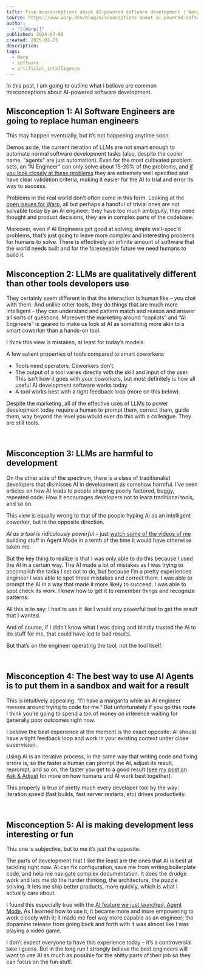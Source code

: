 ```yaml
---
title: Five misconceptions about AI-powered software development | Warp
source: https://www.warp.dev/blog/misconceptions-about-ai-powered-software-development
author:
  - "[[Warp]]"
published: 2024-07-09
created: 2025-02-25
description: 
tags:
  - Warp
  - software
  - artificial_intelligence
---
```

In this post, I am going to outline what I believe are common misconceptions about AI-powered software development.

## Misconception 1: AI Software Engineers are going to replace human engineers

This may happen eventually, but it’s not happening anytime soon.

Demos aside, the current iteration of LLMs are not smart enough to automate normal software development tasks (also, despite the cooler name, “agents” are just automation). Even for the most cultivated problem sets, an “AI Engineer” can only solve about 15-20% of the problems, and [if you look closely at these problems](https://www.swebench.com/) they are extremely well specified and have clear validation criteria, making it easier for the AI to trial and error its way to success.

Problems in the real world don’t often come in this form. Looking at the [open issues for Warp](https://github.com/warpdotdev/Warp/issues), all but perhaps a handful of trivial ones are not solvable today by an AI engineer; they have too much ambiguity, they need thought and product decisions, they are in complex parts of the codebase.

Moreover, even if AI Engineers get good at solving simple well-spec’d problems, that’s just going to leave more complex and interesting problems for humans to solve. There is effectively an infinite amount of software that the world needs built and for the foreseeable future we need humans to build it.

## Misconception 2: LLMs are qualitatively different than other tools developers use

They certainly seem different in that the interaction is human like – you chat with them. And unlike other tools, they do things that are much more intelligent - they can understand and pattern match and reason and answer all sorts of questions. Moreover the marketing around “copilots” and “AI Engineers” is geared to make us look at AI as something more akin to a smart coworker than a hands-on tool.

I think this view is mistaken, at least for today’s models.

A few salient properties of tools compared to smart coworkers:

- Tools need operators. Coworkers don’t.
- The output of a tool varies directly with the skill and input of the user. This isn’t how it goes with your coworkers, but most definitely is how all useful AI development software works today.
- A tool works best with a tight feedback loop (more on this below).

Despite the marketing, all of the effective uses of LLMs to power development today require a human to prompt them, correct them, guide them, way beyond the level you would ever do this with a colleague. They are still tools.

‍

## Misconception 3: LLMs are harmful to development

On the other side of the spectrum, there is a class of traditionalist developers that dismisses AI in development as somehow harmful. I’ve seen articles on how AI leads to people shipping poorly factored, buggy, repeated code. How it encourages developers not to learn traditional tools, and so on.

This view is equally wrong to that of the people hyping AI as an intelligent coworker, but in the opposite direction.

*AI as a tool is ridiculously powerful* – just [watch some of the videos of me](https://www.warp.dev/ai) building stuff in Agent Mode in a tenth of the time it would have otherwise taken me.

But the key thing to realize is that I was only able to do this because I used the AI in a certain way. The AI made a lot of mistakes as I was trying to accomplish the tasks I set out to do, but because I’m a pretty experienced engineer I was able to spot those mistakes and correct them. I was able to prompt the AI in a way that made it more likely to succeed. I was able to spot check its work. I knew how to get it to remember things and recognize patterns.

All this is to say: I had to use it like I would any powerful tool to get the result that I wanted.

And of course, if I didn’t know what I was doing and blindly trusted the AI to do stuff for me, that could have led to bad results.

But that’s on the engineer operating the tool, not the tool itself.

‍

## Misconception 4: The best way to use AI Agents is to put them in a sandbox and wait for a result

This is intuitively appealing: “I’ll have a margarita while an AI engineer messes around trying to code for me.” But unfortunately if you go this route I think you’re going to spend a ton of money on inference waiting for generally poor outcomes right now.

I believe the best experience at the moment is the exact opposite: AI should have a tight feedback loop and work in your existing context under close supervision.

Using AI is an iterative process, in the same way that writing code and fixing errors is, so the faster a human can prompt the AI, adjust its result, reprompt, and so on, the faster you get to a good result ([see my post on Ask & Adjust](https://www.warp.dev/blog/ask-adjust-the-future-of-productivity-interfaces) for more on how humans and AI work best together).

This property is true of pretty much every developer tool by the way: iteration speed (fast builds, fast server restarts, etc) drives productivity.

‍

## Misconception 5: AI is making development less interesting or fun

This one is subjective, but to me it’s just the opposite.

The parts of development that I like the least are the ones that AI is best at tackling right now. AI can fix configuration, save me from writing boilerplate code, and help me navigate complex documentation. It does the drudge work and lets me do the harder thinking, the architecture, the puzzle solving. It lets me ship better products, more quickly, which is what I actually care about.

I found this especially true with the [AI feature we just launched, Agent Mode.](https://www.warp.dev/ai) As I learned how to use it, it became more and more empowering to work closely with it; it made me feel way more capable as an engineer; the dopamine release from going back and forth with it was almost like I was playing a video game.

I don’t expect everyone to have this experience today – it’s a controversial take I guess. But in the long run I strongly believe the best engineers will want to use AI as much as possible for the shitty parts of their job so they can focus on the fun stuff.
